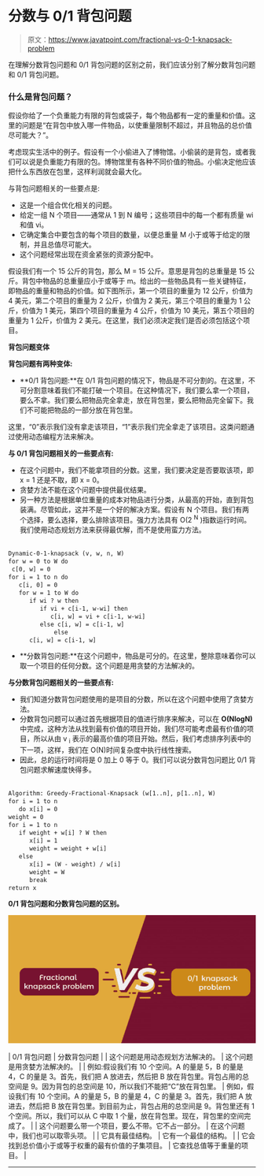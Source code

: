 # 分数与 0/1 背包问题

> 原文：<https://www.javatpoint.com/fractional-vs-0-1-knapsack-problem>

在理解分数背包问题和 0/1 背包问题的区别之前，我们应该分别了解分数背包问题和 0/1 背包问题。

### 什么是背包问题？

假设你给了一个负重能力有限的背包或袋子，每个物品都有一定的重量和价值。这里的问题是“在背包中放入哪一件物品，以使重量限制不超过，并且物品的总价值尽可能大？”。

考虑现实生活中的例子。假设有一个小偷进入了博物馆。小偷装的是背包，或者我们可以说是负重能力有限的包。博物馆里有各种不同价值的物品。小偷决定他应该把什么东西放在包里，这样利润就会最大化。

与背包问题相关的一些要点是:

*   这是一个组合优化相关的问题。
*   给定一组 N 个项目——通常从 1 到 N 编号；这些项目中的每一个都有质量 wi 和值 vi。
*   它确定集合中要包含的每个项目的数量，以便总重量 M 小于或等于给定的限制，并且总值尽可能大。
*   这个问题经常出现在资金紧张的资源分配中。

假设我们有一个 15 公斤的背包，那么 M = 15 公斤。意思是背包的总重量是 15 公斤。背包中物品的总重量应小于或等于 m。给出的一些物品具有一些关键特征，即物品的重量和物品的价值。如下图所示，第一个项目的重量为 12 公斤，价值为 4 美元，第二个项目的重量为 2 公斤，价值为 2 美元，第三个项目的重量为 1 公斤，价值为 1 美元，第四个项目的重量为 4 公斤，价值为 10 美元，第五个项目的重量为 1 公斤，价值为 2 美元。在这里，我们必须决定我们是否必须包括这个项目。

**背包问题变体**

**背包问题有两种变体:**

*   **0/1 背包问题:**在 0/1 背包问题的情况下，物品是不可分割的。在这里，不可分割意味着我们不能打破一个项目。在这种情况下，我们要么拿一个项目，要么不拿。我们要么把物品完全拿走，放在背包里，要么把物品完全留下。我们不可能把物品的一部分放在背包里。

这里，“0”表示我们没有拿走该项目，“1”表示我们完全拿走了该项目。这类问题通过使用动态编程方法来解决。

**与 0/1 背包问题相关的一些要点有:**

*   在这个问题中，我们不能拿项目的分数。这里，我们要决定是否要取该项，即 x = 1 还是不取，即 x = 0。
*   贪婪方法不能在这个问题中提供最优结果。
*   另一种方法是根据单位重量的成本对物品进行分类，从最高的开始，直到背包装满。尽管如此，这并不是一个好的解决方案。假设有 N 个项目。我们有两个选择，要么选择，要么排除该项目。强力方法具有 O(2 <sup>N</sup> )指数运行时间。我们使用动态规划方法来获得最优解，而不是使用蛮力方法。

```

Dynamic-0-1-knapsack (v, w, n, W) 
for w = 0 to W do 
 c[0, w] = 0 
for i = 1 to n do 
   c[i, 0] = 0 
   for w = 1 to W do 
      if wi ? w then 
         if vi + c[i-1, w-wi] then 
            c[i, w] = vi + c[i-1, w-wi] 
         else c[i, w] = c[i-1, w] 
             else 
      c[i, w] = c[i-1, w] 

```

*   **分数背包问题:**在这个问题中，物品是可分的。在这里，整除意味着你可以取一个项目的任何分数。这个问题是用贪婪的方法解决的。

**与分数背包问题相关的一些要点有:**

*   我们知道分数背包问题使用的是项目的分数，所以在这个问题中使用了贪婪方法。
*   分数背包问题可以通过首先根据项目的值进行排序来解决，可以在 **O(NlogN)** 中完成，这种方法从找到最有价值的项目开始，我们尽可能考虑最有价值的项目，所以从由 v <sub>i</sub> 表示的最高价值的项目开始。然后，我们考虑排序列表中的下一项，这样，我们在 O(N)时间复杂度中执行线性搜索。
*   因此，总的运行时间将是 0 加上 0 等于 0。我们可以说分数背包问题比 0/1 背包问题求解速度快得多。

```

Algorithm: Greedy-Fractional-Knapsack (w[1..n], p[1..n], W) 
for i = 1 to n 
   do x[i] = 0 
weight = 0 
for i = 1 to n 
   if weight + w[i] ? W then  
      x[i] = 1 
      weight = weight + w[i] 
   else 
      x[i] = (W - weight) / w[i] 
      weight = W 
      break 
return x

```

**0/1 背包问题和分数背包问题的区别。**

![Fractional vs 0/1 knapsack problem](img/7d3b38bbfb245da607bbb8adc4fb8e9e.png)

| 0/1 背包问题 | 分数背包问题 |
| 这个问题是用动态规划方法解决的。 | 这个问题是用贪婪方法解决的。 |
| 例如:假设我们有 10 个空间。A 的量是 5，B 的量是 4，C 的量是 3。首先，我们把 A 放进去，然后把 B 放在背包里。背包占用的总空间是 9。因为背包的总空间是 10，所以我们不能把“C”放在背包里。 | 例如，假设我们有 10 个空间。A 的量是 5，B 的量是 4，C 的量是 3。首先，我们把 A 放进去，然后把 B 放在背包里。到目前为止，背包占用的总空间是 9。背包里还有 1 个空间。所以，我们可以从 C 中取 1 个量，放在背包里。现在，背包里的空间完成了。 |
| 这个问题要么带一个项目，要么不带。它不占一部分。 | 在这个问题中，我们也可以取零头项。 |
| 它具有最佳结构。 | 它有一个最佳的结构。 |
| 它会找到总价值小于或等于权重的最有价值的子集项目。 | 它查找总值等于重量的项目。 |

* * *